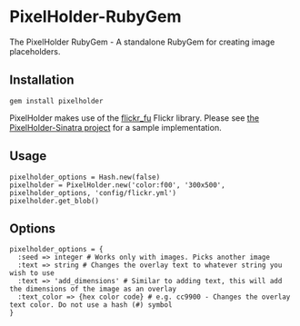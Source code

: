 PixelHolder-RubyGem
===================

The PixelHolder RubyGem - A standalone RubyGem for creating image placeholders.

Installation
---
```
gem install pixelholder
```

PixelHolder makes use of the [flickr_fu](https://rubygems.org/gems/flickr_fu) Flickr library. Please see [the PixelHolder-Sinatra project](https://github.com/chrisdingli/PixelHolder-Sinatra) for a sample implementation.

Usage
---
```
pixelholder_options = Hash.new(false)
pixelholder = PixelHolder.new('color:f00', '300x500', pixelholder_options, 'config/flickr.yml')
pixelholder.get_blob()
```

Options
---
```
pixelholder_options = {
  :seed => integer # Works only with images. Picks another image
  :text => string # Changes the overlay text to whatever string you wish to use
  :text => 'add_dimensions' # Similar to adding text, this will add the dimensions of the image as an overlay
  :text_color => {hex color code} # e.g. cc9900 - Changes the overlay text color. Do not use a hash (#) symbol
}
```
